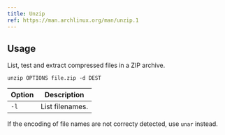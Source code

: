 ```yaml
---
title: Unzip
ref: https://man.archlinux.org/man/unzip.1
---
```


## Usage

List, test and extract compressed files in a ZIP archive.

```shell
unzip OPTIONS file.zip -d DEST
```

| Option | Description |
| --- | --- |
| `-l` | List filenames. |

If the encoding of file names are not correcty detected,
use `unar` instead.
